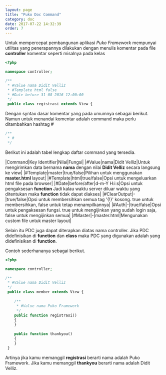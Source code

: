 ```yaml
---
layout: page
title: "Puko Doc Command"
category: doc
date: 2017-07-22 14:32:39
order: 7
---
```


Untuk mempercepat pembangunan aplikasi *Puko Framework* mempunyai utilitas yang penerapannya 
dilakukan dengan menulis komentar pada file **controller** komentar seperti misalnya pada kelas

```php
<?php 

namespace controller;

/**
 * #Value nama Didit Velliz
 * #Template html false
 * #Date before 31-08-2016 12:00:00
 */
 public class registrasi extends View {
```

Dengan syntax dasar komentar yang pada umumnya sebagai berikut. 
Namun untuk menandai komentar adalah command maka perlu ditambahkan hashtag #

```php
/**
 * #
 */
```

Berikut ini adalah tabel lengkap daftar command yang tersedia.

|Command|Key Identifier|Nilai|Fungsi|
|#Value|nama|Didit Velliz|Untuk mengirimkan data bernama **nama** dengan nilai **Didit Velliz** secara langsung ke view|
|#Template|master|true/false|Pilihan untuk menggunakan **master.html** layout|
|#Template|html|true/false|Opsi untuk mengeluarkan html file pada browser|
|#Date|before/after|d-m-Y H:i:s|Opsi untuk pengaksesan **function** Jadi kalau waktu server diluar waktu yang ditentukan maka **function** tidak dapat diakses|
|#ClearOutput|-|true/false|Opsi untuk membersihkan semua tag '{!}' kosong. true untuk membersihkan, false untuk tetap menampilkannya|
|#Auth|-|true/false|Opsi untuk pengaksesan fungsi. true untuk mengijinkan yang sudah login saja, false untuk mengijinkan semua|
|#Master|-|master.html|Mengunakan custom file untuk master layout|

Selain itu PDC juga dapat diterapkan diatas nama controller. 
Jika PDC didefinisikan di **function** dan **class** maka PDC yang digunakan adalah yang didefinisikan di **function**.

Contoh sederhananya sebagai berikut.

```php
<?php

namespace controller;

/**
 * #Value nama Didit Velliz
 */
 public class member extends View {
    
    /**
     * #Value nama Puko Framework
     */
    public function registrasi()
    {
    }
    
    public function thankyou()
    {
    }
 }
```

Artinya jika kamu memanggil **registrasi** berarti nama adalah Puko Framework.
Jika kamu memanggil **thankyou** berarti nama adalah Didit Velliz.
